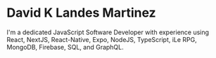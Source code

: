 # David K Landes Martinez

I'm a dedicated JavaScript Software Developer with experience using React, NextJS, React-Native, Expo, NodeJS, TypeScript, iLe RPG, MongoDB, Firebase, SQL, and GraphQL.
